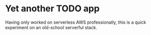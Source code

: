 # Yet another TODO app

Having only worked on serverless AWS professionally, this is a quick experiment on an old-school serverful stack.
